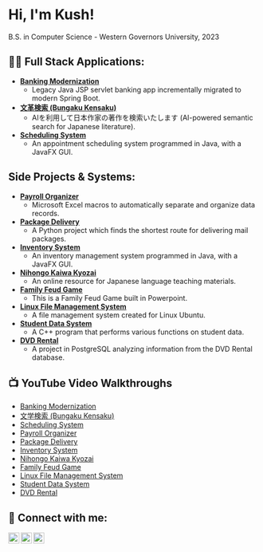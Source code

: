 <h1>Hi, I'm Kush!</h1> B.S. in Computer Science - Western Governors University, 2023
<h2>👨‍💻 Full Stack Applications:</h2>

- <b>[Banking Modernization](https://github.com/kushmirc/banking-modernization)</b>
  - Legacy Java JSP servlet banking app incrementally migrated to modern Spring Boot.
- <b>[文革検索 (Bungaku Kensaku)](https://github.com/kushmirc/bungaku-kensaku)</b>
  - AIを利用して日本作家の著作を検索いたします (AI-powered semantic search for Japanese literature).
- <b>[Scheduling System](https://github.com/kushmirc/SchedulingSystem)</b>
  - An appointment scheduling system programmed in Java, with a JavaFX GUI.

<h2>Side Projects & Systems:</h2>

- <b>[Payroll Organizer](https://github.com/kushmirc/PayrollOrganizer)</b>
  - Microsoft Excel macros to automatically separate and organize data records.
- <b>[Package Delivery](https://github.com/kushmirc/PackageDelivery)</b>
  - A Python project which finds the shortest route for delivering mail packages.
- <b>[Inventory System](https://github.com/kushmirc/InventorySystem)</b>
  - An inventory management system programmed in Java, with a JavaFX GUI.
- <b>[Nihongo Kaiwa Kyozai](https://github.com/kushmirc/nihongokaiwakyozai)</b>
  - An online resource for Japanese language teaching materials.
- <b>[Family Feud Game](https://github.com/kushmirc/FamilyFeudGame)</b>
  - This is a Family Feud Game built in Powerpoint.
- <b>[Linux File Management System](https://github.com/kushmirc/LinuxFileManagement)</b>
  - A file management system created for Linux Ubuntu.
- <b>[Student Data System](https://github.com/kushmirc/StudentDataSystem)</b>
  - A C++ program that performs various functions on student data.
- <b>[DVD Rental](https://github.com/kushmirc/DVDRental)</b>   
  - A project in PostgreSQL analyzing information from the DVD Rental database.


<h2>📺 YouTube Video Walkthroughs</h2>

- [Banking Modernization](https://youtu.be/wd9cKoyIxMw)
- [文学検索 (Bungaku Kensaku)](https://youtu.be/gMDcrrX8Tug)
- [Scheduling System](https://youtu.be/P8vMjete4uo)
- [Payroll Organizer](https://youtu.be/32oaVfkc5Pk)
- [Package Delivery](https://youtu.be/1WIykO5yglE)
- [Inventory System](https://youtu.be/YN203X8kfw0)
- [Nihongo Kaiwa Kyozai](https://youtu.be/PMabXz6iVUg)
- [Family Feud Game](https://youtu.be/9rT6Zetc9zM)
- [Linux File Management System](https://youtu.be/3vZHrbaczI8)
- [Student Data System](https://youtu.be/MkwMkTik58Q)
- [DVD Rental](https://youtu.be/jQ7rpQ4HABs)


<h2> 🤳 Connect with me:</h2>

[<img align="left" alt="Kush Mirchandani | LinkedIn" width="22px" src="https://cdn.jsdelivr.net/npm/simple-icons@v3/icons/linkedin.svg" />][linkedin]
[<img align="left" alt="Kush Mirchandani | YouTube" width="22px" src="https://cdn.jsdelivr.net/npm/simple-icons@v3/icons/youtube.svg" />][youtube]
[<img align="left" alt="Kush Mirchandani | Website" width="22px" src="https://img.icons8.com/ios/50/000000/internet--v1.png" />][website]

[linkedin]: https://www.linkedin.com/in/kush-mirchandani
[youtube]: https://www.youtube.com/channel/UCJbm3H0Ev7eEeZhNf4fKEfg
[website]: https://www.kushmirchandani.com

<!--

Here are some ideas to get you started:

- 🔭 I’m currently working on ...
- 🌱 I’m currently learning ...
- 👯 I’m looking to collaborate on ...
- 🤔 I’m looking for help with ...
- 💬 Ask me about ...
- 📫 How to reach me: ...
- 😄 Pronouns: ...
- ⚡ Fun fact: ...
-->
